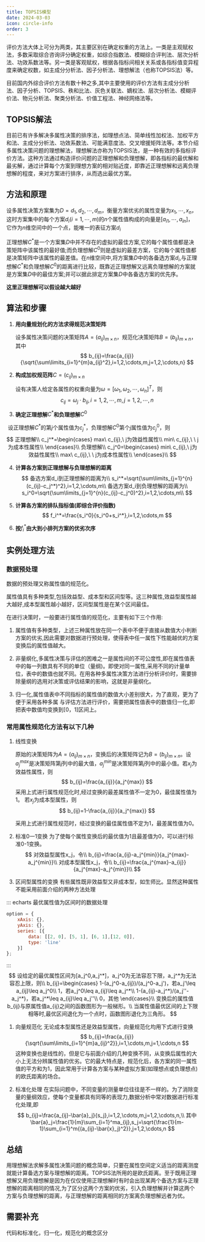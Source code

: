```yaml
---
title: TOPSIS模型
date: 2024-03-03
icon: circle-info
order: 3
---
```


评价方法大体上可分为两类，其主要区别在确定权重的方法上。一类是主观赋权法，多数采取综合咨询评分确定权重，如综合指数法、模糊综合评判法、层次分析法、功效系数法等。另一类是客观赋权，根据各指标间相关关系或各指标值变异程度来确定权数，如主成分分析法、因子分析法、理想解法（也称TOPSIS法）等。

目前国内外综合评价方法有数十种之多,其中主要使用的评价方法有主成分分析法、因子分析、TOPSIS、秩和比法、灰色关联法、嫡权法、层次分析法、模糊评价法、物元分析法、聚类分析法、价值工程法、神经网络法等。

## TOPSIS解法

目前已有许多解决多属性决策的排序法，如理想点法、简单线性加权法、加权平方和法、主成分分析法、功效系数法、可能满意度法、交叉增援矩阵法等。本节介绍多属性决策问题的理想解法，理想解法亦称为TOPSIS法，是一种有效的多指标评价方法。这种方法通过构造评价问题的正理想解和负理想解，即各指标的最优解和最劣解，通过计算每个方案到理想方案的相对贴近度，即靠近正理想解和远离负理想解的程度，来对方案进行排序，从而选出最优方案。

## 方法和原理

设多属性决策方案集为$D={d_1,d_2,\cdots,d_m}$，衡量方案优劣的属性变量为$x_1,\cdots,x_n$，这时方案集中的每个方案$d_i(i=1,\cdots,m)$的$n$个属性值构成的向量是$[a_{i1},\cdots,a_{in}]$，它作为$n$维空间中的一个点，能唯一的表征方案$d_i$

正理想解$C^*$是一个方案集$D$中并不存在的虚拟的最佳方案,它的每个属性值都是决策矩阵中该属性的最好值;而负理想解$C^0$则是虚拟的最差方案，它的每个属性值都是决策矩阵中该属性的最差值。在$n$维空间中,将方案集$D$中的各备选方案$d_i$,与正理想解$C^*$和负理想解$C^0$的距离进行比较，既靠近正理想解又远离负理想解的方案就是方案集$D$中的最佳方案;并可以据此排定方案集$D$中各备选方案的优先序。

**这里正理想解可以假设越大越好**

##  算法和步骤

1. **用向量规划化的方法求得规范决策矩阵**

   设多属性决策问题的决策矩阵$A=(a_{ij})_{m \times n}$，规范化决策矩阵$B=(b_{ij})_{m \times n}$，其中
   $$
   b_{ij}=\frac{a_{ij}}{\sqrt{\sum\limits_{i=1}^{m}a_{ij}^2},i=1,2,\cdots,m,j=1,2,\cdots,n}
   $$
   
2. **构成加权规范阵**$C=(c_{ij})_{m\times n}$

   设有决策人给定各属性的权重向量为$\omega=[\omega_1,\omega_2,\cdots,\omega_n]^T$，则
   $$
   c_{ij}=\omega_j\cdot b_{ij},i=1,2,\cdots,m,j=1,2,\cdots,n
   $$

3. **确定正理想解**$C^*$**和负理想解**$C^0$

​	设正理想解$C^*$的第$j$个属性值为$c_j^*$，负理想解$C^0$第个$j$属性值为$c_j^0$，则
$$
正理想解\\
c_j^*=\begin{cases}
max\ c_{ij},\ j为效益性属性\\
min\ c_{ij},\ \ j为成本性属性\\
\end{cases}\\
负理想解\\
c_j^0=\begin{cases}
min\ c_{ij},\ j为效益性属性\\
max\ c_{ij},\ \ j为成本性属性\\
\end{cases}\\
$$

4. **计算各方案到正理想解与负理想解的距离**
   $$
   备选方案d_i到正理想解的距离为\\
   s_i^*=\sqrt{\sum\limits_{j=1}^{n}(c_{ij}-c_j^*)^2},i=1,2,\cdots,m\\
   备选方案d_i到负理想解的距离为\\
   s_i^0=\sqrt{\sum\limits_{j=1}^{n}(c_{ij}-c_j^0)^2},i=1,2,\cdots,m\\
   $$

5. **计算各方案的排队指标值(即综合评价指数)**
   $$
   f_i^*=\frac{s_i^0}{s_i^0+s_i^*},i=1,2,\cdots,m
   $$

6. **按**$f_i^*$**由大到小排列方案的优劣次序**

## 实例处理方法

### 数据预处理

数据的预处理又称属性值的规范化。

属性值具有多种类型,包括效益型、成本型和区间型等。这三种属性,效益型属性越大越好,成本型属性越小越好，区间型属性是在某个区间最佳。

在进行决策时，一般要进行属性值的规范化，主要有如下三个作用:

1. 属性值有多种类型，上述三种属性放在同一个表中不便于直接从数值大小判断方案的优劣,因此需要对数据进行预处理，使得表中任一属性下性能越优的方案变换后的属性值越大。

2. 非量纲化,多属性决策与评估的困难之一是属性间的不可公度性,即在属性值表中的每一列数具有不同的单位（量纲)。即使对同一属性,采用不同的计量单位，表中的数值也就不同。在用各种多属性决策方法进行分析评价时，需要排除量纲的选用对决策或评估结果的影响，这就是非量纲化。
3. 归一化,属性值表中不同指标的属性值的数值大小差别很大，为了直观，更为了便于采用各种多属
   与评估方法进行评价，需要把属性值表中的数值归一化,即把表中数值均变换到[0，1]区间上。

### 常用属性规范化方法有以下几种

1. 线性变换

   原始的决策矩阵为$A=(a_{ij})_{m\times n}$，变换后的决策矩阵记为$B=(b_{ij})_{m\times n}$。设$a_j^{max}$是决策矩阵第$j$列中的最大值，$a_j^{min}$是决策矩阵第$j$列中的最小值。若$x_j$为效益性属性，则
   $$
   b_{ij}=\frac{a_{ij}}{a_j^{max}}
   $$
   采用上式进行属性规范化时,经过变换的最差属性值不一定为0，最佳属性值为1。
   	若$x_j$为成本型属性，则
   $$
   b_{ij}=1-\frac{a_{ij}}{a_j^{max}}
   $$
   

   采用上式进行属性规范时，经过变换的最佳属性值不定为1，最差属性值为0。

2. 标准0一1变换
   为了使每个属性变换后的最优值为1且最差值为0，可以进行标准0-1变换。
   $$
   对效益型属性x_j，令\\
   b_{ij}=\frac{a_{ij}-a_j^{min}}{a_j^{max}-a_j^{min}}\\
   对成本型属性x_j，令\\
   b_{ij}=\frac{a_j^{max}-a_{ij}}{a_j^{max}-a_j^{min}}\\
   $$

3. 区间型属性的变换
   有些属性既非效益型又非成本型，如生师比。显然这种属性不能采用前面介绍的两种方法处理

::: echarts 最优属性值为区间时的数据处理

```js
option = {
    xAxis: {},
    yAxis: {},
    series: [{
        data: [[2, 0], [5, 1], [6, 1],[12, 0]],
        type: 'line'
    }]
};
```

:::
   $$
   设给定的最优属性区间为[a_j^0,a_j^*]，a_j^0为无法容忍下限，a_j^*为无法容忍上限，则\\
   b_{ij}=\begin{cases}
   1-(a_j^0-a_{ij})/(a_j^0-a_j')，若a_j'\leq a_{ij}\leq a_j^0\\
   1，若a_j^0\leq a_{ij}\leq a_j^*\\
   1-(a_{ij}-a_j^*)/(a_j''-a_j^*)，若a_j^*\leq a_{ij}\leq a_j''\\
   0，其他
   \end{cases}\\
   变换后的属性值b_{ij}与原属性值a_{ij}之间的函数图形为一般梯形。\\
   当属性值最优区间的上下限相等时,最优区间退化为一个点时，函数图形退化为三角形。
   $$

1. 向量规范化
   无论成本型属性还是效益型属性，向量规范化均用下式进行变换
   $$
   b_{ij}=\frac{a_{ij}}{\sqrt{\sum\limits_{i=1}^{m}a_{ij}^2}},i=1,\cdots,m,j=1,\cdots,n
   $$
   这种变换也是线性的，但是它与前面介绍的几种变换不同，从变换后属性的大小上无法分辨属性值的优劣。它的最大特点是，规范化后，各方案的同一属性值的平方和为1，因此常用于计算各方案与某种虚拟方案(如理想点或负理想点)的欧氏距离的场合。

2. 标准化处理
   在实际问题中，不同变量的测量单位往往是不一样的。为了消除变量的量纲效应，使每个变量都具有同等的表现力,数据分析中常对数据进行标准化处理,即
   $$
   b_{ij}=\frac{a_{ij}-\bar{a}_j}{s_j},i=1,2,\cdots,m,j=1,2,\cdots,n,\\
   其中\bar{a}_j=\frac{1}{m}\sum_{i=1}^ma_{ij},s_j=\sqrt{\frac{1}{m-1}\sum_{i=1}^m{(a_{ij}-\bar{x}_j)^2}},j=1,2,\cdots,n
   $$
   

## 总结

用理想解法求解多属性决策问题的概念简单，只要在属性空间定义适当的距离测度就能计算备选方案与理想解的距离。TOPSIS法所用的是欧氏距离。至于既用正理想解又用负理想解是因为在仅仅使用正理想解时有时会出现某两个备选方案与正理想解的距离相同的情况,为了区分这两个方案的优劣，引入负理想解并计算这两个方案与负理想解的距离，与正理想解的距离相同的方案离负理想解远者为优。

## 需要补充

代码和标准化，归一化，规范化的概念区分
